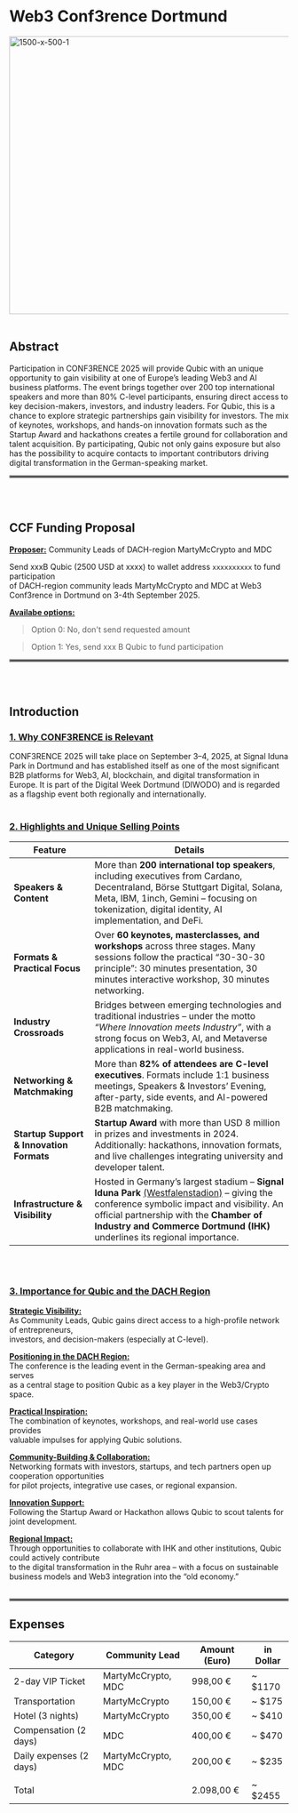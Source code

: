 # Web3 Conf3rence Dortmund
<img width="1500" height="500" alt="1500-x-500-1" src="https://github.com/user-attachments/assets/f37fb8a8-be76-4f8c-bdac-3c55a59c83a3" />
</br></br>

## Abstract
Participation in CONF3RENCE 2025 will provide Qubic with an unique opportunity to gain visibility at one of Europe’s leading Web3 and AI business platforms. The event brings together over 200 top international speakers and more than 80% C-level participants, ensuring direct access to key decision-makers, investors, and industry leaders. For Qubic, this is a chance to explore strategic partnerships gain visibility for investors. The mix of keynotes, workshops, and hands-on innovation formats such as the Startup Award and hackathons creates a fertile ground for collaboration and talent acquisition. By participating, Qubic not only gains exposure but also has the possibility to acquire contacts to important contributors driving digital transformation in the German-speaking market.
<hr style="border:2px solid gray">
</br></br>

## CCF Funding Proposal
<ins>**Proposer:**</ins> Community Leads of DACH-region MartyMcCrypto and MDC

Send xxxB Qubic (2500 USD at xxxx) to wallet address `xxxxxxxxxx` to fund participation\
of DACH-region community leads MartyMcCrypto and MDC at Web3 Conf3rence in Dortmund on 3-4th September 2025.

<ins>**Availabe options:**</ins>
> Option 0: No, don't send requested amount

> Option 1: Yes, send xxx B Qubic to fund participation
<hr style="border:2px solid gray">
</br></br>

## Introduction
### <ins>1. Why CONF3RENCE is Relevant</ins>
CONF3RENCE 2025 will take place on September 3–4, 2025, at Signal Iduna Park in Dortmund and has established itself as one of the most significant B2B platforms for Web3, AI, blockchain, and digital transformation in Europe.
It is part of the Digital Week Dortmund (DIWODO) and is regarded as a flagship event both regionally and internationally.
</br></br>

### <ins>2. Highlights and Unique Selling Points</ins>

| Feature                                  | Details                                                                                                                                                                                                                                      |
| ---------------------------------------- | -------------------------------------------------------------------------------------------------------------------------------------------------------------------------------------------------------------------------------------------- |
| **Speakers & Content**                   | More than **200 international top speakers**, including executives from Cardano, Decentraland, Börse Stuttgart Digital, Solana, Meta, IBM, 1inch, Gemini – focusing on tokenization, digital identity, AI implementation, and DeFi.          |
| **Formats & Practical Focus**            | Over **60 keynotes, masterclasses, and workshops** across three stages. Many sessions follow the practical “30-30-30 principle”: 30 minutes presentation, 30 minutes interactive workshop, 30 minutes networking.                            |
| **Industry Crossroads**                  | Bridges between emerging technologies and traditional industries – under the motto *“Where Innovation meets Industry”*, with a strong focus on Web3, AI, and Metaverse applications in real-world business.                                  |
| **Networking & Matchmaking**             | More than **82% of attendees are C-level executives**. Formats include 1:1 business meetings, Speakers & Investors’ Evening, after-party, side events, and AI-powered B2B matchmaking.                                                       |
| **Startup Support & Innovation Formats** | **Startup Award** with more than USD 8 million in prizes and investments in 2024. Additionally: hackathons, innovation formats, and live challenges integrating university and developer talent.                                             |
| **Infrastructure & Visibility**          | Hosted in Germany’s largest stadium – **Signal Iduna Park** <ins>(Westfalenstadion)</ins> – giving the conference symbolic impact and visibility. An official partnership with the **Chamber of Industry and Commerce Dortmund (IHK)** underlines its regional importance. |

</br></br>
### <ins>3. Importance for Qubic and the DACH Region</ins>

<ins>**Strategic Visibility:**</ins>\
As Community Leads, Qubic gains direct access to a high-profile network of entrepreneurs,\
investors, and decision-makers (especially at C-level).

<ins>**Positioning in the DACH Region:**</ins>\
The conference is the leading event in the German-speaking area and serves\
as a central stage to position Qubic as a key player in the Web3/Crypto space.

<ins>**Practical Inspiration:**</ins>\
The combination of keynotes, workshops, and real-world use cases provides\
valuable impulses for applying Qubic solutions.

<ins>**Community-Building & Collaboration:**</ins>\
Networking formats with investors, startups, and tech partners open up cooperation opportunities\
for pilot projects, integrative use cases, or regional expansion.

<ins>**Innovation Support:**</ins>\
Following the Startup Award or Hackathon allows Qubic to scout talents for joint development.

<ins>**Regional Impact:**</ins>\
Through opportunities to collaborate with IHK and other institutions, Qubic could actively contribute\
to the digital transformation in the Ruhr area – with a focus on sustainable business models and Web3 integration into the “old economy.”
</br></br>
<hr style="border:2px solid gray">

## Expenses
| Category	               | Community Lead	      | Amount (Euro)	| in Dollar     |
|--------------------------|----------------------|---------------|---------------|
| 2-day VIP Ticket	       | MartyMcCrypto, MDC   | 998,00 € 	    | ~ $1170       |
|Transportation	           | MartyMcCrypto	      | 150,00 € 	    | ~ $175        |
|Hotel (3 nights)          | MartyMcCrypto	      | 350,00 € 	    | ~ $410        |
|Compensation (2 days)	   | MDC	                | 400,00 € 	    | ~ $470        |
|Daily expenses (2 days)	 | MartyMcCrypto, MDC   | 200,00 € 	    | ~ $235        |
|			                     |                      |               |               |
|Total		                 |                      | 2.098,00 € 	  | ~ $2455       |




